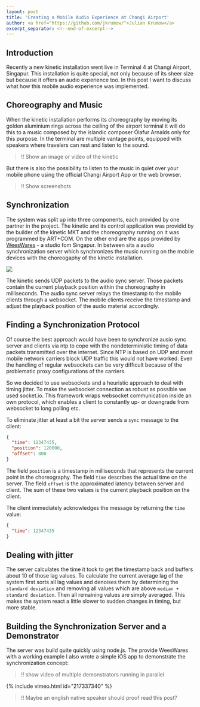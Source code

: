 ```yaml
---
layout: post
title: 'Creating a Mobile Audio Experience at Changi Airport'
author: <a href="https://github.com/jkrumow/">Julian Krumow</a>
excerpt_separator: <!--end-of-excerpt-->
---
```

## Introduction

Recently a new kinetic installation went live in Terminal 4 at Changi Airport, Singapur. This installation is quite special, not only because of its sheer size but because it offers an audio experience too. In this post I want to discuss what how this mobile audio experience was implemented.
<!--end-of-excerpt-->

## Choreography and Music

When the kinetic installation performs its choreography by moving its golden aluminium rings across the ceiling of the airport terminal it will do this to a music composed by the islandic composer Ólafur Arnalds only for this purpose. In the terminal are multiple vantage points, equipped with speakers where travelers can rest and listen to the sound.

> !! Show an image or video of the kinetic

But there is also the possibility to listen to the music in quiet over your mobile phone using the official Changi Airport App or the web browser.

> !! Show screenshots

## Synchronization

The system was split up into three components, each provided by one partner in the project. The kinetic and its control application was providid by the builder of the kinetic MKT and the choreography running on it was programmed by ART+COM. On the other end are the apps provided by [WeesWares](http://www.weeswares.com) - a studio fom Singapur. In between sits a audio synchronization server which synchronizes the music running on the mobile devices with the choreogaphy of the kinetic installation.

![]({{site.url}}/images/changi_petal_clouds/system_setup.png)

The kinetic sends UDP packets to the audio sync server. Those packets contain the current playback position within the choreography in milliseconds. The audio sync server relays the timestamp to the mobile clients through a websocket. The mobile clients receive the timestamp and adjust the playback position of the audio material accordingly.

## Finding a Synchronization Protocol

Of course the best approach would have been to synchronize ausio sync server and clients via ntp to cope with the nondeterministic timing of data packets transmitted over the internet. Since NTP is based on UDP and most mobile network carriers block UDP traffic this would not have worked. Even the handling of regular websockets can be very difficult because of the problematic proxy configurations of the carriers.

So we decided to use websockets and a heuristic approach to deal with timing jitter. To make the websocket connection as robust as possible we used socket.io. This framework wraps websocket communication inside an own protocol, which enables a client to constantly up- or downgrade from websocket to long polling etc.

To eliminate jitter at least a bit the server sends a `sync` message to the client:

```json
{
  "time": 12347435,
  "position": 120000,
  "offset": 800
}
```

The field `position` is a timestamp in milliseconds that represents the current point in the choreography.
The field `time` describes the actual time on the server.
The field `offset` is the approximated latency between server and client. The sum of these two values is the current playback position on the client.

The client immediately acknowledges the message by returning the `time` value:

```json
{
  "time": 12347435
}
```

## Dealing with jitter

The server calculates the time it took to get the timestamp back and buffers about 10 of those lag values. To calculate the current average lag of the system first sorts all lag values and denoises them by determining the `standard deviation` and removing all values which are above `median + standard deviation`. Then all remaining values are simply averaged. This makes the system react a little slower to sudden changes in timing, but more stable.

## Building the Synchronization Server and a Demonstrator

The server was build quite quickly using node.js. The provide WeesWares with a working example I also wrote a simple iOS app to demonstrate the synchronization concept:

> !! show video of multiple demonstrators running in parallel

{% include vimeo.html id="217337340" %}

> !! Maybe an english native speaker should proof read this post?
